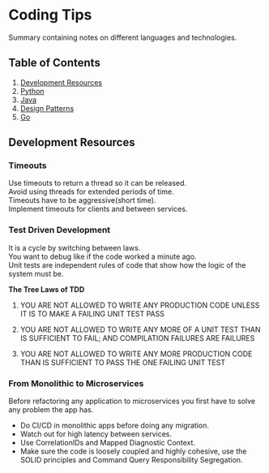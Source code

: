 # Coding Tips
Summary containing notes on different languages and technologies.

## Table of Contents
1. [Development Resources](#development-resources)
2. [Python](./Python/README.md)
3. [Java](./Java/README.md)
4. [Design Patterns](./Design%20Patterns/README.md)
5. [Go](./Go/README.md)

## Development Resources

### Timeouts
Use timeouts to return a thread so it can be released.  
Avoid using threads for extended periods of time.  
Timeouts have to be aggressive(short time).  
Implement timeouts for clients and between services.  

### Test Driven Development

It is a cycle by switching between laws.  
You want to debug like if the code worked a minute ago.  
Unit tests are independent rules of code that show how the logic of the system must be.  

__The Tree Laws of TDD__

1. YOU ARE NOT ALLOWED TO WRITE ANY PRODUCTION CODE UNLESS IT IS TO MAKE A FAILING UNIT TEST PASS  

2. YOU ARE NOT ALLOWED TO WRITE ANY MORE OF A UNIT TEST THAN IS SUFFICIENT TO FAIL;
 AND COMPILATION FAILURES ARE FAILURES  

3. YOU ARE NOT ALLOWED TO WRITE ANY MORE PRODUCTION CODE THAN IS SUFFICIENT TO PASS THE ONE FAILING UNIT TEST  


### From Monolithic to Microservices

Before refactoring any application to microservices you first have to solve any problem the app has.

- Do CI/CD in monolithic apps before doing any migration.
- Watch out for high latency between services.
- Use CorrelationIDs and Mapped Diagnostic Context.
- Make sure the code is loosely coupled and highly cohesive, use the SOLID principles and Command Query Responsibility Segregation.



